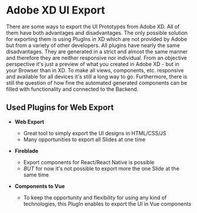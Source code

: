 # Adobe XD UI Export
There are some ways to export the UI Prototypes from Adobe XD. All of them have both advantages and disadvantages.
The only possible solution for exporting them is using PlugIns in XD which are not provided by Adobe but from a variety of other developers.
All plugins have nearly the same disadvantages. They are generated in a strict and almost the same manner and therefore they are neither responsive nor individual.
From an objective perspective it's just a preview of what you created in Adobe XD - but in your Browser than in XD. To make all views, components, etc. responsive and available for all devices it's still a long way to go. Furthermore, there is still the question of how fine the automated generated components can be filled with functionality and connected to the Backend.


## Used Plugins for Web Export
- **Web Export**
  - Great tool to simply export the UI designs in HTML/CSS/JS
  - Many opportunities to export all Slides at one time

- **Fireblade**
  - Export components for React/React Native is possible
  - *BUT* for now it's not possible to export more the one Slide at the same time
  
- **Components to Vue**
  - To keep the opportunity and flexibility for using any kind of technologies, this PlugIn enables to export the UI in Vue components
